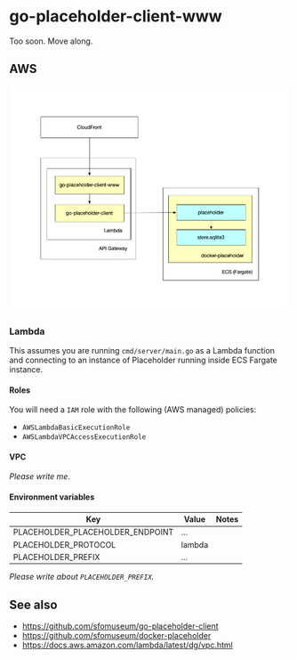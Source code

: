 # go-placeholder-client-www

Too soon. Move along.

## AWS

![](docs/images/arch.jpg)

### Lambda

This assumes you are running `cmd/server/main.go` as a Lambda function and connecting to an instance of Placeholder running inside ECS Fargate instance.

#### Roles

You will need a `IAM` role with the following (AWS managed) policies:

* `AWSLambdaBasicExecutionRole`
* `AWSLambdaVPCAccessExecutionRole`

#### VPC

_Please write me._

#### Environment variables

| Key | Value | Notes |
| --- | --- | --- |
| PLACEHOLDER_PLACEHOLDER_ENDPOINT | ... |
| PLACEHOLDER_PROTOCOL | lambda |
| PLACEHOLDER_PREFIX | ... |

_Please write about `PLACEHOLDER_PREFIX`._

## See also

* https://github.com/sfomuseum/go-placeholder-client
* https://github.com/sfomuseum/docker-placeholder
* https://docs.aws.amazon.com/lambda/latest/dg/vpc.html